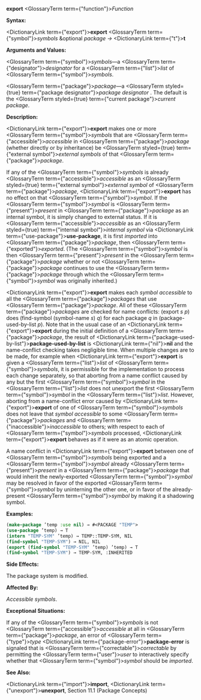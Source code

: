 **export** <GlossaryTerm  term={"function"}><i>Function</i></GlossaryTerm> 



**Syntax:** 



<DictionaryLink  term={"export"}><b>export</b></DictionaryLink> <GlossaryTerm  term={"symbol"}><i>symbols</i></GlossaryTerm> &amp;optional *package →* <DictionaryLink  term={"t"}><b>t</b></DictionaryLink> 



**Arguments and Values:** 



<GlossaryTerm  term={"symbol"}><i>symbols</i></GlossaryTerm>—a <GlossaryTerm  term={"designator"}><i>designator</i></GlossaryTerm> for a <GlossaryTerm  term={"list"}><i>list</i></GlossaryTerm> of <GlossaryTerm  term={"symbol"}><i>symbols</i></GlossaryTerm>. 



<GlossaryTerm  term={"package"}><i>package</i></GlossaryTerm>—a <GlossaryTerm styled={true} term={"package designator"}><i>package designator</i></GlossaryTerm> . The default is the <GlossaryTerm styled={true} term={"current package"}><i>current package</i></GlossaryTerm>. 



**Description:** 



<DictionaryLink  term={"export"}><b>export</b></DictionaryLink> makes one or more <GlossaryTerm  term={"symbol"}><i>symbols</i></GlossaryTerm> that are <GlossaryTerm  term={"accessible"}><i>accessible</i></GlossaryTerm> in <GlossaryTerm  term={"package"}><i>package</i></GlossaryTerm> (whether directly or by inheritance) be <GlossaryTerm styled={true} term={"external symbol"}><i>external symbols</i></GlossaryTerm> of that <GlossaryTerm  term={"package"}><i>package</i></GlossaryTerm>. 



If any of the <GlossaryTerm  term={"symbol"}><i>symbols</i></GlossaryTerm> is already <GlossaryTerm  term={"accessible"}><i>accessible</i></GlossaryTerm> as an <GlossaryTerm styled={true} term={"external symbol"}><i>external symbol</i></GlossaryTerm> of <GlossaryTerm  term={"package"}><i>package</i></GlossaryTerm>, <DictionaryLink  term={"export"}><b>export</b></DictionaryLink> has no effect on that <GlossaryTerm  term={"symbol"}><i>symbol</i></GlossaryTerm>. If the <GlossaryTerm  term={"symbol"}><i>symbol</i></GlossaryTerm> is <GlossaryTerm  term={"present"}><i>present</i></GlossaryTerm> in <GlossaryTerm  term={"package"}><i>package</i></GlossaryTerm> as an internal symbol, it is simply changed to external status. If it is <GlossaryTerm  term={"accessible"}><i>accessible</i></GlossaryTerm> as an <GlossaryTerm styled={true} term={"internal symbol"}><i>internal symbol</i></GlossaryTerm> via <DictionaryLink  term={"use-package"}><b>use-package</b></DictionaryLink>, it is first *imported* into <GlossaryTerm  term={"package"}><i>package</i></GlossaryTerm>, then <GlossaryTerm  term={"exported"}><i>exported</i></GlossaryTerm>. (The <GlossaryTerm  term={"symbol"}><i>symbol</i></GlossaryTerm> is then <GlossaryTerm  term={"present"}><i>present</i></GlossaryTerm> in the <GlossaryTerm  term={"package"}><i>package</i></GlossaryTerm> whether or not <GlossaryTerm  term={"package"}><i>package</i></GlossaryTerm> continues to use the <GlossaryTerm  term={"package"}><i>package</i></GlossaryTerm> through which the <GlossaryTerm  term={"symbol"}><i>symbol</i></GlossaryTerm> was originally inherited.) 



<DictionaryLink  term={"export"}><b>export</b></DictionaryLink> makes each *symbol accessible* to all the <GlossaryTerm  term={"package"}><i>packages</i></GlossaryTerm> that use <GlossaryTerm  term={"package"}><i>package</i></GlossaryTerm>. All of these <GlossaryTerm  term={"package"}><i>packages</i></GlossaryTerm> are checked for name conflicts: (export *s p*) does (find-symbol (symbol-name *s*) *q*) for each package *q* in (package-used-by-list *p*). Note that in the usual case of an <DictionaryLink  term={"export"}><b>export</b></DictionaryLink> during the initial definition of a <GlossaryTerm  term={"package"}><i>package</i></GlossaryTerm>, the result of <DictionaryLink  term={"package-used-by-list"}><b>package-used-by-list</b></DictionaryLink> is <DictionaryLink  term={"nil"}><b>nil</b></DictionaryLink> and the name-conflict checking takes negligible time. When multiple changes are to be made, for example when <DictionaryLink  term={"export"}><b>export</b></DictionaryLink> is given a <GlossaryTerm  term={"list"}><i>list</i></GlossaryTerm> of <GlossaryTerm  term={"symbol"}><i>symbols</i></GlossaryTerm>, it is permissible for the implementation to process each change separately, so that aborting from a name conflict caused by any but the first <GlossaryTerm  term={"symbol"}><i>symbol</i></GlossaryTerm> in the <GlossaryTerm  term={"list"}><i>list</i></GlossaryTerm> does not unexport the first <GlossaryTerm  term={"symbol"}><i>symbol</i></GlossaryTerm> in the <GlossaryTerm  term={"list"}><i>list</i></GlossaryTerm>. However, aborting from a name-conflict error caused by <DictionaryLink  term={"export"}><b>export</b></DictionaryLink> of one of <GlossaryTerm  term={"symbol"}><i>symbols</i></GlossaryTerm> does not leave that *symbol accessible* to some <GlossaryTerm  term={"package"}><i>packages</i></GlossaryTerm> and <GlossaryTerm  term={"inaccessible"}><i>inaccessible</i></GlossaryTerm> to others; with respect to each of <GlossaryTerm  term={"symbol"}><i>symbols</i></GlossaryTerm> processed, <DictionaryLink  term={"export"}><b>export</b></DictionaryLink> behaves as if it were as an atomic operation. 







 



 



A name conflict in <DictionaryLink  term={"export"}><b>export</b></DictionaryLink> between one of <GlossaryTerm  term={"symbol"}><i>symbols</i></GlossaryTerm> being exported and a <GlossaryTerm  term={"symbol"}><i>symbol</i></GlossaryTerm> already <GlossaryTerm  term={"present"}><i>present</i></GlossaryTerm> in a <GlossaryTerm  term={"package"}><i>package</i></GlossaryTerm> that would inherit the newly-exported <GlossaryTerm  term={"symbol"}><i>symbol</i></GlossaryTerm> may be resolved in favor of the exported <GlossaryTerm  term={"symbol"}><i>symbol</i></GlossaryTerm> by uninterning the other one, or in favor of the already-present <GlossaryTerm  term={"symbol"}><i>symbol</i></GlossaryTerm> by making it a shadowing symbol. 



**Examples:**
```lisp
(make-package ’temp :use nil) → #<PACKAGE "TEMP"> 
(use-package ’temp) → T 
(intern "TEMP-SYM" ’temp) → TEMP::TEMP-SYM, NIL 
(find-symbol "TEMP-SYM") → NIL, NIL 
(export (find-symbol "TEMP-SYM" ’temp) ’temp) → T 
(find-symbol "TEMP-SYM") → TEMP-SYM, :INHERITED 
```
**Side Effects:** 



The package system is modified. 



**Affected By:** 



*Accessible symbols*. 



**Exceptional Situations:** 



If any of the <GlossaryTerm  term={"symbol"}><i>symbols</i></GlossaryTerm> is not <GlossaryTerm  term={"accessible"}><i>accessible</i></GlossaryTerm> at all in <GlossaryTerm  term={"package"}><i>package</i></GlossaryTerm>, an error of <GlossaryTerm  term={"type"}><i>type</i></GlossaryTerm> <DictionaryLink  term={"package-error"}><b>package-error</b></DictionaryLink> is signaled that is <GlossaryTerm  term={"correctable"}><i>correctable</i></GlossaryTerm> by permitting the <GlossaryTerm  term={"user"}><i>user</i></GlossaryTerm> to interactively specify whether that <GlossaryTerm  term={"symbol"}><i>symbol</i></GlossaryTerm> should be *imported*. 



**See Also:** 



<DictionaryLink  term={"import"}><b>import</b></DictionaryLink>, <DictionaryLink  term={"unexport"}><b>unexport</b></DictionaryLink>, Section 11.1 (Package Concepts) 



